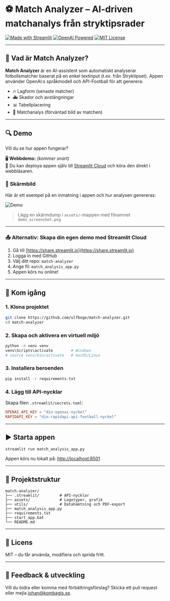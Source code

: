 # ⚽ Match Analyzer – AI-driven matchanalys från stryktipsrader

[![Made with Streamlit](https://img.shields.io/badge/Made%20with-Streamlit-blue?logo=streamlit)](https://streamlit.io/)
[![OpenAI Powered](https://img.shields.io/badge/Powered%20by-OpenAI-ffb400?logo=openai)](https://platform.openai.com/)
[![MIT License](https://img.shields.io/badge/license-MIT-green)](./LICENSE)

---

## 🎯 Vad är Match Analyzer?

**Match Analyzer** är en AI-assistent som automatiskt analyserar fotbollsmatcher baserat på en enkel textinput (t.ex. från Stryktipset). Appen använder OpenAI:s språkmodell och API-Football för att generera:

- 🔥 Lagform (senaste matcher)
- 🚑 Skador och avstängningar
- 📊 Tabellplacering
- 🧠 Matchanalys (förväntad bild av matchen)

---

## 🔍 Demo

Vill du se hur appen fungerar?

🖥️ **Webbdemo:** *(kommer snart)*  
🚀 Du kan deploya appen själv till [Streamlit Cloud](https://share.streamlit.io) och köra den direkt i webbläsaren.

### 📸 Skärmbild
Här är ett exempel på en inmatning i appen och hur analysen genereras:

![Demo](assets/demo_screenshot.png)

> Lägg en skärmdump i `assets/`-mappen med filnamnet `demo_screenshot.png`

---

### 📤 Alternativ: Skapa din egen demo med Streamlit Cloud
1. Gå till [https://share.streamlit.io](https://share.streamlit.io)
2. Logga in med GitHub
3. Välj ditt repo: `match-analyzer`
4. Ange fil: `match_analysis_app.py`
5. Appen körs nu online!

---

## 🚀 Kom igång

### 1. Klona projektet

```bash
git clone https://github.com/ulfboge/match-analyzer.git
cd match-analyzer
```

### 2. Skapa och aktivera en virtuell miljö

```bash
python -m venv venv
venv\Scripts\activate        # Windows
# source venv/bin/activate   # macOS/Linux
```

### 3. Installera beroenden

```bash
pip install -r requirements.txt
```

### 4. Lägg till API-nycklar

Skapa filen `.streamlit/secrets.toml`:

```toml
OPENAI_API_KEY = "din-openai-nyckel"
RAPIDAPI_KEY = "din-rapidapi-api-football-nyckel"
```

---

## ▶️ Starta appen

```bash
streamlit run match_analysis_app.py
```

Appen körs nu lokalt på: [http://localhost:8501](http://localhost:8501)

---

## 📁 Projektstruktur

```
match-analyzer/
├── .streamlit/         # API-nycklar
├── assets/             # Logotyper, grafik
├── utils/              # Datahämtning och PDF-export
├── match_analysis_app.py
├── requirements.txt
├── start_app.bat
└── README.md
```

---

## 📄 Licens

MIT – du får använda, modifiera och sprida fritt.

---

## 💬 Feedback & utveckling

Vill du bidra eller komma med förbättringsförslag? Skicka ett pull request eller mejla [johan@kombagis.se](mailto:johan@kombagis.se).
